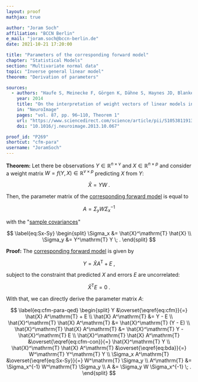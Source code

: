 ```yaml
---
layout: proof
mathjax: true

author: "Joram Soch"
affiliation: "BCCN Berlin"
e_mail: "joram.soch@bccn-berlin.de"
date: 2021-10-21 17:20:00

title: "Parameters of the corresponding forward model"
chapter: "Statistical Models"
section: "Multivariate normal data"
topic: "Inverse general linear model"
theorem: "Derivation of parameters"

sources:
  - authors: "Haufe S, Meinecke F, Görgen K, Dähne S, Haynes JD, Blankertz B, Bießmann F"
    year: 2014
    title: "On the interpretation of weight vectors of linear models in multivariate neuroimaging"
    in: "NeuroImage"
    pages: "vol. 87, pp. 96–110, Theorem 1"
    url: "https://www.sciencedirect.com/science/article/pii/S1053811913010914"
    doi: "10.1016/j.neuroimage.2013.10.067"

proof_id: "P269"
shortcut: "cfm-para"
username: "JoramSoch"
---
```



**Theorem:** Let there be observations $Y \in \mathbb{R}^{n \times v}$ and $X \in \mathbb{R}^{n \times p}$ and consider a weight matrix $W = f(Y,X) \in \mathbb{R}^{v \times p}$ predicting $X$ from $Y$:

$$ \label{eq:bda}
\hat{X} = Y W \; .
$$

Then, the parameter matrix of the [corresponding forward model](/D/cfm) is equal to

$$ \label{eq:cfm-para}
A = \Sigma_y W \Sigma_x^{-1}
$$

with the "[sample covariances](/D/cov-samp)"

$$ \label{eq:Sx-Sy}
\begin{split}
\Sigma_x &= \hat{X}^\mathrm{T} \hat{X} \\
\Sigma_y &= Y^\mathrm{T} Y \; .
\end{split}
$$


**Proof:** The [corresponding forward model](/D/cfm) is given by

$$ \label{eq:cfm}
Y = \hat{X} A^\mathrm{T} + E \; ,
$$

subject to the constraint that predicted $X$ and errors $E$ are uncorrelated:

$$ \label{eq:cfm-con}
\hat{X}^\mathrm{T} E = 0 \; .
$$

With that, we can directly derive the parameter matrix $A$:

$$ \label{eq:cfm-para-qed}
\begin{split}
Y &\overset{\eqref{eq:cfm}}{=} \hat{X} A^\mathrm{T} + E \\
\hat{X} A^\mathrm{T} &= Y - E \\
\hat{X}^\mathrm{T} \hat{X} A^\mathrm{T} &= \hat{X}^\mathrm{T} (Y - E) \\
\hat{X}^\mathrm{T} \hat{X} A^\mathrm{T} &= \hat{X}^\mathrm{T} Y - \hat{X}^\mathrm{T} E \\
\hat{X}^\mathrm{T} \hat{X} A^\mathrm{T} &\overset{\eqref{eq:cfm-con}}{=} \hat{X}^\mathrm{T} Y \\
\hat{X}^\mathrm{T} \hat{X} A^\mathrm{T} &\overset{\eqref{eq:bda}}{=} W^\mathrm{T} Y^\mathrm{T} Y \\
\Sigma_x A^\mathrm{T} &\overset{\eqref{eq:Sx-Sy}}{=} W^\mathrm{T} \Sigma_y \\
A^\mathrm{T} &= \Sigma_x^{-1} W^\mathrm{T} \Sigma_y \\
A &= \Sigma_y W \Sigma_x^{-1} \; .
\end{split}
$$